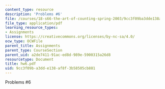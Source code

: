 ```yaml
---
content_type: resource
description: 'Problems #6'
file: /courses/18-s66-the-art-of-counting-spring-2003/9cc3f09ba3dde138af8f3b58505cb881_hw6.pdf
file_type: application/pdf
learning_resource_types:
- Assignments
license: https://creativecommons.org/licenses/by-nc-sa/4.0/
ocw_type: OCWFile
parent_title: Assignments
parent_type: CourseSection
parent_uid: a2de7411-91ac-ed8d-989e-5900315a26d8
resourcetype: Document
title: hw6.pdf
uid: 9cc3f09b-a3dd-e138-af8f-3b58505cb881
---
```

Problems #6